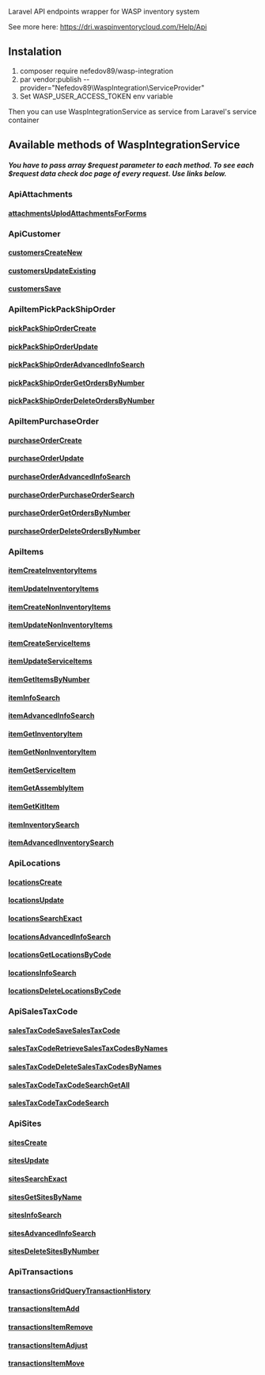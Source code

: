 Laravel API endpoints wrapper for WASP inventory system

See more here: https://dri.waspinventorycloud.com/Help/Api

## Instalation

1. composer require nefedov89/wasp-integration
2. par vendor:publish --provider="Nefedov89\WaspIntegration\ServiceProvider"
3. Set WASP_USER_ACCESS_TOKEN env variable

Then you can use WaspIntegrationService as service from Laravel's service container

## Available methods of WaspIntegrationService
##### You have to pass array $request parameter to each method. To see each $request data check doc page of every request. Use links below.  

### ApiAttachments
#### <a target="_blank" href="https://dri.waspinventorycloud.com/Help/Details?apiId=POST-public-api-attachments-uplodAttachmentsForForms">attachmentsUplodAttachmentsForForms</a>

### ApiCustomer
#### <a target="_blank" href="https://dri.waspinventorycloud.com/Help/Details?apiId=POST-public-api-customers-createNew">customersCreateNew</a> 
#### <a target="_blank" href="https://dri.waspinventorycloud.com/Help/Details?apiId=POST-public-api-customers-updateExisting">customersUpdateExisting</a> 
#### <a target="_blank" href="https://dri.waspinventorycloud.com/Help/Details?apiId=POST-public-api-customers-save">customersSave</a> 

### ApiItemPickPackShipOrder
#### <a target="_blank" href="https://dri.waspinventorycloud.com/Help/Details?apiId=POST-public-api-ic-pickpackshiporder-create">pickPackShipOrderCreate</a>
#### <a target="_blank" href="https://dri.waspinventorycloud.com/Help/Details?apiId=POST-public-api-ic-pickpackshiporder-update">pickPackShipOrderUpdate</a>
#### <a target="_blank" href="https://dri.waspinventorycloud.com/Help/Details?apiId=POST-public-api-ic-pickpackshiporder-advancedinfosearch">pickPackShipOrderAdvancedInfoSearch</a>
#### <a target="_blank" href="https://dri.waspinventorycloud.com/Help/Details?apiId=POST-public-api-ic-pickpackshiporder-getordersbynumber">pickPackShipOrderGetOrdersByNumber</a>
#### <a target="_blank" href="https://dri.waspinventorycloud.com/Help/Details?apiId=POST-public-api-ic-pickpackshiporder-deleteordersbynumber">pickPackShipOrderDeleteOrdersByNumber</a>

### ApiItemPurchaseOrder
#### <a target="_blank" href="https://dri.waspinventorycloud.com/Help/Details?apiId=POST-public-api-ic-purchaseorder-create">purchaseOrderCreate</a>
#### <a target="_blank" href="https://dri.waspinventorycloud.com/Help/Details?apiId=POST-public-api-ic-purchaseorder-update">purchaseOrderUpdate</a>
#### <a target="_blank" href="https://dri.waspinventorycloud.com/Help/Details?apiId=POST-public-api-ic-purchaseorder-advancedinfosearch">purchaseOrderAdvancedInfoSearch</a>
#### <a target="_blank" href="https://dri.waspinventorycloud.com/Help/Details?apiId=POST-public-api-ic-purchaseorder-purchaseordersearch">purchaseOrderPurchaseOrderSearch</a>
#### <a target="_blank" href="https://dri.waspinventorycloud.com/Help/Details?apiId=POST-public-api-ic-purchaseorder-getordersbynumber">purchaseOrderGetOrdersByNumber</a>
#### <a target="_blank" href="https://dri.waspinventorycloud.com/Help/Details?apiId=POST-public-api-ic-purchaseorder-deleteordersbynumber">purchaseOrderDeleteOrdersByNumber</a>

### ApiItems
#### <a target="_blank" href="https://dri.waspinventorycloud.com/Help/Details?apiId=POST-public-api-ic-item-createInventoryItems">itemCreateInventoryItems</a>
#### <a target="_blank" href="https://dri.waspinventorycloud.com/Help/Details?apiId=POST-public-api-ic-item-updateInventoryItems">itemUpdateInventoryItems</a>
#### <a target="_blank" href="https://dri.waspinventorycloud.com/Help/Details?apiId=POST-public-api-ic-item-createNonInventoryItems">itemCreateNonInventoryItems</a>
#### <a target="_blank" href="https://dri.waspinventorycloud.com/Help/Details?apiId=POST-public-api-ic-item-updateNonInventoryItems">itemUpdateNonInventoryItems</a>
#### <a target="_blank" href="https://dri.waspinventorycloud.com/Help/Details?apiId=POST-public-api-ic-item-createServiceItems">itemCreateServiceItems</a>
#### <a target="_blank" href="https://dri.waspinventorycloud.com/Help/Details?apiId=POST-public-api-ic-item-updateServiceItems">itemUpdateServiceItems</a>
#### <a target="_blank" href="https://dri.waspinventorycloud.com/Help/Details?apiId=POST-public-api-ic-item-getitemsbynumber">itemGetItemsByNumber</a>
#### <a target="_blank" href="https://dri.waspinventorycloud.com/Help/Details?apiId=POST-public-api-ic-item-infosearch">itemInfoSearch</a>
#### <a target="_blank" href="https://dri.waspinventorycloud.com/Help/Details?apiId=POST-public-api-ic-item-advancedinfosearch">itemAdvancedInfoSearch</a>
#### <a target="_blank" href="https://dri.waspinventorycloud.com/Help/Details?apiId=POST-public-api-ic-item-getinventoryitem-itemNumber">itemGetInventoryItem</a>
#### <a target="_blank" href="https://dri.waspinventorycloud.com/Help/Details?apiId=POST-public-api-ic-item-getnoninventoryitem-itemNumber">itemGetNonInventoryItem</a>
#### <a target="_blank" href="https://dri.waspinventorycloud.com/Help/Details?apiId=POST-public-api-ic-item-getserviceitem-itemNumber">itemGetServiceItem</a>
#### <a target="_blank" href="https://dri.waspinventorycloud.com/Help/Details?apiId=POST-public-api-ic-item-getassemblyitem-itemNumber">itemGetAssemblyItem</a>
#### <a target="_blank" href="https://dri.waspinventorycloud.com/Help/Details?apiId=POST-public-api-ic-item-getkititem-itemNumber">itemGetKitItem</a>
#### <a target="_blank" href="https://dri.waspinventorycloud.com/Help/Details?apiId=POST-public-api-ic-item-inventorysearch">itemInventorySearch</a>
#### <a target="_blank" href="https://dri.waspinventorycloud.com/Help/Details?apiId=POST-public-api-ic-item-advancedinventorysearch">itemAdvancedInventorySearch</a>

### ApiLocations
#### <a target="_blank" href="https://dri.waspinventorycloud.com/Help/Details?apiId=POST-public-api-locations-create">locationsCreate</a>
#### <a target="_blank" href="https://dri.waspinventorycloud.com/Help/Details?apiId=POST-public-api-locations-update">locationsUpdate</a>
#### <a target="_blank" href="https://dri.waspinventorycloud.com/Help/Details?apiId=POST-public-api-locations-search-exact">locationsSearchExact</a>
#### <a target="_blank" href="https://dri.waspinventorycloud.com/Help/Details?apiId=POST-public-api-locations-advancedinfosearch">locationsAdvancedInfoSearch</a>
#### <a target="_blank" href="https://dri.waspinventorycloud.com/Help/Details?apiId=POST-public-api-locations-getlocationsbycode">locationsGetLocationsByCode</a>
#### <a target="_blank" href="https://dri.waspinventorycloud.com/Help/Details?apiId=POST-public-api-locations-infosearch">locationsInfoSearch</a>
#### <a target="_blank" href="https://dri.waspinventorycloud.com/Help/Details?apiId=POST-public-api-locations-deletelocationsbycode">locationsDeleteLocationsByCode</a>

### ApiSalesTaxCode
#### <a target="_blank" href="https://dri.waspinventorycloud.com/Help/Details?apiId=POST-public-api-ic-salestaxcode-SaveSalesTaxCode">salesTaxCodeSaveSalesTaxCode</a>
#### <a target="_blank" href="https://dri.waspinventorycloud.com/Help/Details?apiId=POST-public-api-ic-salestaxcode-RetrieveSalesTaxCodesByNames">salesTaxCodeRetrieveSalesTaxCodesByNames</a>
#### <a target="_blank" href="https://dri.waspinventorycloud.com/Help/Details?apiId=POST-public-api-ic-salestaxcode-DeleteSalesTaxCodesByNames">salesTaxCodeDeleteSalesTaxCodesByNames</a>
#### <a target="_blank" href="https://dri.waspinventorycloud.com/Help/Details?apiId=GET-public-api-ic-salestaxcode-TaxCodeSearchGetAll">salesTaxCodeTaxCodeSearchGetAll</a>
#### <a target="_blank" href="https://dri.waspinventorycloud.com/Help/Details?apiId=POST-public-api-ic-salestaxcode-TaxCodeSearch">salesTaxCodeTaxCodeSearch</a>

### ApiSites
#### <a target="_blank" href="https://dri.waspinventorycloud.com/Help/Details?apiId=POST-public-api-sites-create">sitesCreate</a>
#### <a target="_blank" href="https://dri.waspinventorycloud.com/Help/Details?apiId=POST-public-api-sites-update">sitesUpdate</a>
#### <a target="_blank" href="https://dri.waspinventorycloud.com/Help/Details?apiId=POST-public-api-sites-search-exact">sitesSearchExact</a>
#### <a target="_blank" href="https://dri.waspinventorycloud.com/Help/Details?apiId=POST-public-api-sites-getsitesbyname">sitesGetSitesByName</a>
#### <a target="_blank" href="https://dri.waspinventorycloud.com/Help/Details?apiId=POST-public-api-sites-infosearch">sitesInfoSearch</a>
#### <a target="_blank" href="https://dri.waspinventorycloud.com/Help/Details?apiId=POST-public-api-sites-advancedinfosearch">sitesAdvancedInfoSearch</a>
#### <a target="_blank" href="https://dri.waspinventorycloud.com/Help/Details?apiId=POST-public-api-sites-deletesitesbynumber">sitesDeleteSitesByNumber</a>

### ApiTransactions
#### <a target="_blank" href="https://dri.waspinventorycloud.com/Help/Details?apiId=POST-public-api-transactions-grid-query-transaction-history">transactionsGridQueryTransactionHistory</a>
#### <a target="_blank" href="https://dri.waspinventorycloud.com/Help/Details?apiId=POST-public-api-transactions-item-add">transactionsItemAdd</a>
#### <a target="_blank" href="https://dri.waspinventorycloud.com/Help/Details?apiId=POST-public-api-transactions-item-remove">transactionsItemRemove</a>
#### <a target="_blank" href="https://dri.waspinventorycloud.com/Help/Details?apiId=POST-public-api-transactions-item-adjust">transactionsItemAdjust</a>
#### <a target="_blank" href="https://dri.waspinventorycloud.com/Help/Details?apiId=POST-public-api-transactions-item-move">transactionsItemMove</a>

